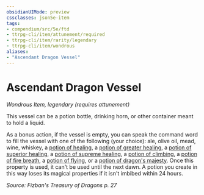 ```yaml
---
obsidianUIMode: preview
cssclasses: json5e-item
tags:
- compendium/src/5e/ftd
- ttrpg-cli/item/attunement/required
- ttrpg-cli/item/rarity/legendary
- ttrpg-cli/item/wondrous
aliases: 
- "Ascendant Dragon Vessel"
---
```

# Ascendant Dragon Vessel
*Wondrous Item, legendary (requires attunement)*  


This vessel can be a potion bottle, drinking horn, or other container meant to hold a liquid.

As a bonus action, if the vessel is empty, you can speak the command word to fill the vessel with one of the following (your choice): ale, olive oil, mead, wine, whiskey, a [potion of healing](/3-Mechanics/CLI/items/potion-of-healing.md), a [potion of greater healing](/3-Mechanics/CLI/items/potion-of-greater-healing.md), a [potion of superior healing](/3-Mechanics/CLI/items/potion-of-superior-healing.md), a [potion of supreme healing](/3-Mechanics/CLI/items/potion-of-supreme-healing.md), a [potion of climbing](/3-Mechanics/CLI/items/potion-of-climbing.md), a [potion of fire breath](/3-Mechanics/CLI/items/potion-of-fire-breath.md), a [potion of flying](/3-Mechanics/CLI/items/potion-of-flying.md), or a [potion of dragon's majesty](/3-Mechanics/CLI/items/potion-of-dragons-majesty-ftd.md). Once this property is used, it can't be used until the next dawn. A potion you create in this way loses its magical properties if it isn't imbibed within 24 hours.

*Source: Fizban's Treasury of Dragons p. 27*